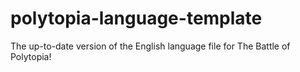 # polytopia-language-template
The up-to-date version of the English language file for The Battle of Polytopia!
